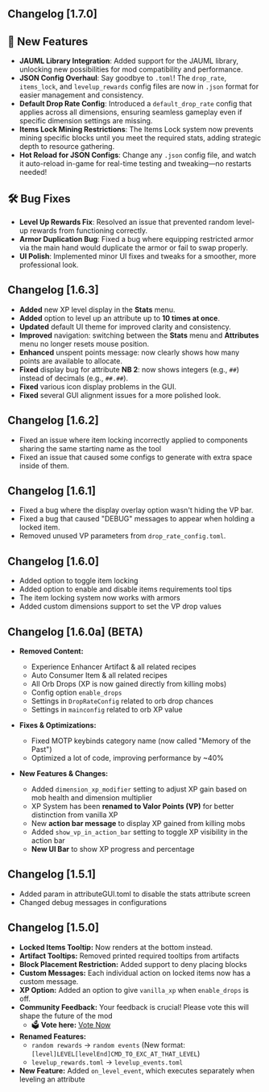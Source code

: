 ## Changelog [1.7.0]

## 🚀 New Features
- **JAUML Library Integration**: Added support for the JAUML library, unlocking new possibilities for mod compatibility and performance.
- **JSON Config Overhaul**: Say goodbye to `.toml`! The `drop_rate`, `items_lock`, and `levelup_rewards` config files are now in `.json` format for easier management and consistency.
- **Default Drop Rate Config**: Introduced a `default_drop_rate` config that applies across all dimensions, ensuring seamless gameplay even if specific dimension settings are missing.
- **Items Lock Mining Restrictions**: The Items Lock system now prevents mining specific blocks until you meet the required stats, adding strategic depth to resource gathering.
- **Hot Reload for JSON Configs**: Change any `.json` config file, and watch it auto-reload in-game for real-time testing and tweaking—no restarts needed!

## 🛠️ Bug Fixes
- **Level Up Rewards Fix**: Resolved an issue that prevented random level-up rewards from functioning correctly.
- **Armor Duplication Bug**: Fixed a bug where equipping restricted armor via the main hand would duplicate the armor or fail to swap properly.
- **UI Polish**: Implemented minor UI fixes and tweaks for a smoother, more professional look.

## Changelog [1.6.3]

- **Added** new XP level display in the **Stats** menu.
- **Added** option to level up an attribute up to **10 times at once**.
- **Updated** default UI theme for improved clarity and consistency.
- **Improved** navigation: switching between the **Stats** menu and **Attributes** menu no longer resets mouse position.
- **Enhanced** unspent points message: now clearly shows how many points are available to allocate.
- **Fixed** display bug for attribute **NB 2**: now shows integers (e.g., `##`) instead of decimals (e.g., `##.##`).
- **Fixed** various icon display problems in the GUI.
- **Fixed** several GUI alignment issues for a more polished look.

## Changelog [1.6.2]
- Fixed an issue where item locking incorrectly applied to components sharing the same starting name as the tool
- Fixed an issue that caused some configs to generate with extra space inside of them.

## Changelog [1.6.1]
- Fixed a bug where the display overlay option wasn't hiding the VP bar.  
- Fixed a bug that caused "DEBUG" messages to appear when holding a locked item.  
- Removed unused VP parameters from `drop_rate_config.toml`.  

## Changelog [1.6.0]
- Added option to toggle item locking
- Added option to enable and disable items requirements tool tips
- The item locking system now works with armors
- Added custom dimensions support to set the VP drop values
  
## Changelog [1.6.0a] (BETA)

- **Removed Content:**  
  - Experience Enhancer Artifact & all related recipes  
  - Auto Consumer Item & all related recipes  
  - All Orb Drops (XP is now gained directly from killing mobs)  
  - Config option `enable_drops`  
  - Settings in `DropRateConfig` related to orb drop chances  
  - Settings in `mainconfig` related to orb XP value  

- **Fixes & Optimizations:**  
  - Fixed MOTP keybinds category name (now called "Memory of the Past")  
  - Optimized a lot of code, improving performance by ~40%  

- **New Features & Changes:**  
  - Added `dimension_xp_modifier` setting to adjust XP gain based on mob health and dimension multiplier  
  - XP System has been **renamed to Valor Points (VP)** for better distinction from vanilla XP  
  - New **action bar message** to display XP gained from killing mobs  
  - Added `show_vp_in_action_bar` setting to toggle XP visibility in the action bar  
  - **New UI Bar** to show XP progress and percentage  

## Changelog [1.5.1]

- Added param in attributeGUI.toml to disable the stats attribute screen
- Changed debug messages in configurations

## Changelog [1.5.0]

- **Locked Items Tooltip:** Now renders at the bottom instead.  
- **Artifact Tooltips:** Removed printed required tooltips from artifacts
- **Block Placement Restriction:** Added support to deny placing blocks
- **Custom Messages:** Each individual action on locked items now has a custom message.  
- **XP Option:** Added an option to give `vanilla_xp` when `enable_drops` is off.  
- **Community Feedback:** Your feedback is crucial! Please vote this will shape the future of the mod
  - 🗳️ **Vote here:** [Vote Now](https://forms.gle/XGSRBML4LW7gAY5x6)  
- **Renamed Features:**
  - `random rewards` → `random events` (New format: `[level]LEVEL[levelEnd]CMD_TO_EXC_AT_THAT_LEVEL`)  
  - `levelup_rewards.toml` → `levelup_events.toml`
- **New Feature:** Added `on_level_event`, which executes separately when leveling an attribute
